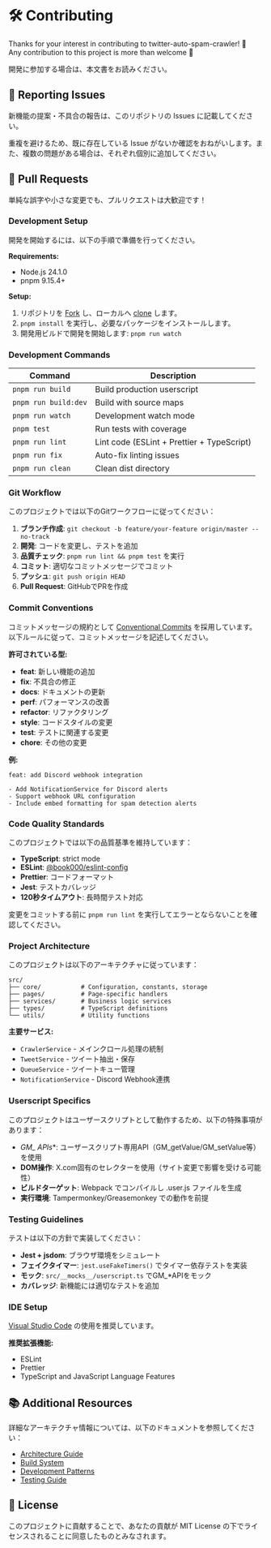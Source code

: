 # 🛠️ Contributing

Thanks for your interest in contributing to twitter-auto-spam-crawler! 🙏  
Any contribution to this project is more than welcome 🚀

開発に参加する場合は、本文書をお読みください。

## 📩 Reporting Issues

新機能の提案・不具合の報告は、このリポジトリの Issues に記載してください。

重複を避けるため、既に存在している Issue がないか確認をおねがいします。また、複数の問題がある場合は、それぞれ個別に追加してください。

## 🚀 Pull Requests

単純な誤字や小さな変更でも、プルリクエストは大歓迎です！

### Development Setup

開発を開始するには、以下の手順で準備を行ってください。

**Requirements:**
- Node.js 24.1.0
- pnpm 9.15.4+

**Setup:**
1. リポジトリを [Fork](https://docs.github.com/ja/github/getting-started-with-github/fork-a-repo) し、ローカルへ [clone](https://docs.github.com/ja/github/creating-cloning-and-archiving-repositories/cloning-a-repository) します。
2. `pnpm install` を実行し、必要なパッケージをインストールします。
3. 開発用ビルドで開発を開始します: `pnpm run watch`

### Development Commands

| Command | Description |
|---------|-------------|
| `pnpm run build` | Build production userscript |
| `pnpm run build:dev` | Build with source maps |
| `pnpm run watch` | Development watch mode |
| `pnpm test` | Run tests with coverage |
| `pnpm run lint` | Lint code (ESLint + Prettier + TypeScript) |
| `pnpm run fix` | Auto-fix linting issues |
| `pnpm run clean` | Clean dist directory |

### Git Workflow

このプロジェクトでは以下のGitワークフローに従ってください：

1. **ブランチ作成**: `git checkout -b feature/your-feature origin/master --no-track`
2. **開発**: コードを変更し、テストを追加
3. **品質チェック**: `pnpm run lint && pnpm test` を実行
4. **コミット**: 適切なコミットメッセージでコミット
5. **プッシュ**: `git push origin HEAD`
6. **Pull Request**: GitHubでPRを作成

### Commit Conventions

コミットメッセージの規約として [Conventional Commits](https://www.conventionalcommits.org/) を採用しています。以下ルールに従って、コミットメッセージを記述してください。

**許可されている型:**
- **feat**: 新しい機能の追加
- **fix**: 不具合の修正
- **docs**: ドキュメントの更新
- **perf**: パフォーマンスの改善
- **refactor**: リファクタリング
- **style**: コードスタイルの変更
- **test**: テストに関連する変更
- **chore**: その他の変更

**例:**
```
feat: add Discord webhook integration

- Add NotificationService for Discord alerts
- Support webhook URL configuration
- Include embed formatting for spam detection alerts
```

### Code Quality Standards

このプロジェクトでは以下の品質基準を維持しています：

- **TypeScript**: strict mode
- **ESLint**: [@book000/eslint-config](https://www.npmjs.com/package/@book000/eslint-config)
- **Prettier**: コードフォーマット
- **Jest**: テストカバレッジ
- **120秒タイムアウト**: 長時間テスト対応

変更をコミットする前に `pnpm run lint` を実行してエラーとならないことを確認してください。

### Project Architecture

このプロジェクトは以下のアーキテクチャに従っています：

```
src/
├── core/           # Configuration, constants, storage
├── pages/          # Page-specific handlers  
├── services/       # Business logic services
├── types/          # TypeScript definitions
└── utils/          # Utility functions
```

**主要サービス:**
- `CrawlerService` - メインクロール処理の統制
- `TweetService` - ツイート抽出・保存
- `QueueService` - ツイートキュー管理
- `NotificationService` - Discord Webhook連携

### Userscript Specifics

このプロジェクトはユーザースクリプトとして動作するため、以下の特殊事項があります：

- **GM_* APIs**: ユーザースクリプト専用API（GM_getValue/GM_setValue等）を使用
- **DOM操作**: X.com固有のセレクターを使用（サイト変更で影響を受ける可能性）
- **ビルドターゲット**: Webpack でコンパイルし .user.js ファイルを生成
- **実行環境**: Tampermonkey/Greasemonkey での動作を前提

### Testing Guidelines

テストは以下の方針で実装してください：

- **Jest + jsdom**: ブラウザ環境をシミュレート
- **フェイクタイマー**: `jest.useFakeTimers()` でタイマー依存テストを実装
- **モック**: `src/__mocks__/userscript.ts` でGM_*APIをモック
- **カバレッジ**: 新機能には適切なテストを追加

### IDE Setup

[Visual Studio Code](https://code.visualstudio.com/) の使用を推奨しています。

**推奨拡張機能:**
- ESLint
- Prettier
- TypeScript and JavaScript Language Features

## 📚 Additional Resources

詳細なアーキテクチャ情報については、以下のドキュメントを参照してください：

- [Architecture Guide](.claude/architecture.md)
- [Build System](.claude/build-system.md)
- [Development Patterns](.claude/development-patterns.md)
- [Testing Guide](.claude/testing-guide.md)

## 📑 License

このプロジェクトに貢献することで、あなたの貢献が MIT License の下でライセンスされることに同意したものとみなされます。